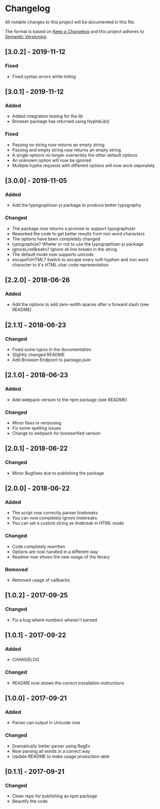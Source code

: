 # Changelog

All notable changes to this project will be documented in this file.

The format is based on [Keep a Changelog](http://keepachangelog.com/en/1.0.0/)
and this project adheres to [Semantic Versioning](http://semver.org/spec/v2.0.0.html).

## [3.0.2] - 2019-11-12

### Fixed

- Fixed syntax errors while linting

## [3.0.1] - 2019-11-12

### Added

- Added integration testing for the lib
- Browser package has returned using HypheLib()

### Fixed

- Passing no string now returns an empty string
- Passing and empty string now returns an empty string
- A single options no longer overwrites the other default options
- An unknown option will now be ignored
- Multiple hyphe requests with different options will now work seperately

## [3.0.0] - 2019-11-05

### Added

- Add the typographizer-js package to produce better typography

### Changed

- The package now returns a promise to support typographizer
- Reworked the code to get better results from non word characters
- The options have been completely changed
- typographize? Wheter or not to use the typographizer-js package
- ignoreLineBreaks? Ignore all line breaks in the string
- The default mode now supports unicode
- escapeToHTML? Switch to escape every soft-hyphen and non word character to it's HTML char code representation

## [2.2.0] - 2018-06-26

### Added

- Add the options to add zero-width spaces after a forward slash (see README)

## [2.1.1] - 2018-06-23

### Changed

- Fixed some typos in the documentation
- Slightly changed README
- Add Browser-Endpoint to package.json

## [2.1.0] - 2018-06-23

### Added

- Add webpack version to the npm package (see README)

### Changed

- Minor fixes in versioning
- Fix some spelling issues
- Change to webpack for browserfied version

## [2.0.1] - 2018-06-22

### Changed

- Minor Bugfixes due to publishing the package

## [2.0.0] - 2018-06-22

### Added

- The script now correctly parses linebreaks
- You can now completely ignore linebreaks
- You can set a custom string as linebreak in HTML mode

### Changed

- Code completely rewritten
- Options are now handled in a different way
- Readme now shows the new usage of the library

### Removed

- Removed usage of callbacks

## [1.0.2] - 2017-09-25

### Changed

- Fix a bug where numbers wheren't parsed

## [1.0.1] - 2017-09-22

### Added

- CHANGELOG

### Changed

- README now shows the correct installation instructions

## [1.0.0] - 2017-09-21

### Added

- Parser can output in Unicode now

### Changed

- Dramatically better parser using RegEx
- Now parsing all words in a correct way
- Update README to make usage production-able

## [0.1.1] - 2017-09-21

### Changed

- Clean repo for publishing as npm package
- Beautify the code
